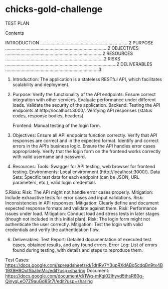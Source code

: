 # chicks-gold-challenge
TEST PLAN




Contents


INTRODUCTION ………….…………………………………………..…… 2
PURPOSE ……………………….….………………………………………….2
OBJECTIVES ………………………………………………………….……….2
RESOURCES ……….……………………….………………………………….2
RISKS ……………….………………………………….…….………………….2
DELIVERABLES .………………………………….……………………………3

























	


1. Introduction: 
The application is a stateless RESTful API, which facilitates scalability and deployment.

2. Purpose:
Verify the functionality of the API endpoints.
Ensure correct integration with other services.
Evaluate performance under different loads.
Validate the security of the application.
    Backend:
Testing the API endpoints at http://localhost:3000/.
Verifying API responses (status codes, response bodies, headers).

    Frontend:
Manual testing of the login form.

3. Objectives:
Ensure all API endpoints function correctly.
Verify that API responses are correct and in the expected format.
Identify and correct errors in the API’s business logic.
Ensure the API handles error cases appropriately.
Verify that the login form on the frontend works correctly with valid username and password.

4. Resources:
Tools: Swagger for API testing, web browser for frontend testing.
Environments: Local environment (http://localhost:3000/).
Data Sets: Specific test data for each endpoint (can be JSON, URL parameters, etc.), valid login credentials

5.Risks:
Risk: The API might not handle error cases properly.
Mitigation: Include exhaustive tests for error cases and input validations.
Risk: Inconsistencies in API responses.
Mitigation: Clearly define and document expected response formats and validate against them.
Risk: Performance issues under load.
Mitigation: Conduct load and stress tests in later stages (though not included in this initial plan).
Risk: The login form might not authenticate the user correctly.
Mitigation: Test the login with valid credentials and verify the authentication flow.

6. Deliverables:
Test Report: Detailed documentation of executed test cases, obtained results, and any found errors.
Error Log: List of errors found during testing, with details and steps to reproduce them.


Test Cases: https://docs.google.com/spreadsheets/d/1drlRv7Y3upRXdABq5cdqBn9tx4B19X9H9OxtSbalmMc/edit?usp=sharing
Document: https://docs.google.com/document/d/1Wg-mKgi02Ihyvd5thsR60g-QinyqLeO7Z9auGd8St7I/edit?usp=sharing


